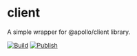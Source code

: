 # client

A simple wrapper for @apollo/client library.

[![Build](https://github.com/iyi-su/client/actions/workflows/build.yml/badge.svg)](https://github.com/iyi-su/client/actions/workflows/build.yml)
[![Publish](https://github.com/iyi-su/client/actions/workflows/publish.yml/badge.svg)](https://github.com/iyi-su/client/actions/workflows/publish.yml)